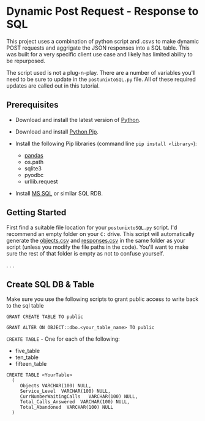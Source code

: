 # Dynamic Post Request - Response to SQL

This project uses a combination of python script and .csvs to make dynamic POST requests and aggrigate the JSON responses into a SQL table.  This was built for a very specific client use case and likely has limited ability to be repurposed.

The script used is not a plug-n-play.  There are a number of variables you'll need to be sure to update in the `postunixtoSQL.py` file.  All of these required updates are called out in this tutorial.

## Prerequisites

* Download and install the latest version of [Python](https://www.python.org/downloads/).

* Download and install [Python Pip](https://pypi.org/project/pip/).

* Install the following Pip libraries (command line `pip install <library>`):
  * [pandas](https://pandas.pydata.org/docs/user_guide/index.html)
  * os.path
  * sqlite3
  * pyodbc
  * urllib.request

* Install [MS SQL](https://www.microsoft.com/en-us/sql-server/sql-server-downloads) or similar SQL RDB.

## Getting Started

First find a suitable file location for your `postunixtoSQL.py` script.  I'd recommend an empty folder on your `C:` drive.  This script will automatically generate the [objects.csv](Assets/sampledata/objects.csv) and [responses.csv](Assets/sampledata/responses.csv) in the same folder as your script (unless you modify the file paths in the code).  You'll want to make sure the rest of that folder is empty as not to confuse yourself.



.
.
.

## Create SQL DB & Table

Make sure you use the following scripts to grant public access to write back to the sql table

```
GRANT CREATE TABLE TO public

GRANT ALTER ON OBJECT::dbo.<your_table_name> TO public
```

`CREATE TABLE` - One for each of the following:
 * five_table
 * ten_table
 * fifteen_table

```
CREATE TABLE <YourTable> 
  ( 
     Objects VARCHAR(100) NULL, 
     Service_Level  VARCHAR(100) NULL, 
     CurrNumberWaitingCalls   VARCHAR(100) NULL, 
     Total_Calls_Answered  VARCHAR(100) NULL,
	 Total_Abandoned  VARCHAR(100) NULL
  )
```